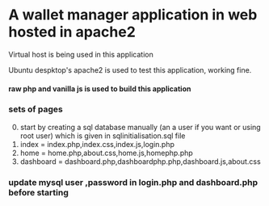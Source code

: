 # A wallet manager application in web hosted in apache2

Virtual host is being used in this application

Ubuntu despktop's apache2 is used to test this application, working fine.

#### raw php and vanilla js is used to build this application

### sets of pages
0. start by creating a sql database manually (an a user if you want or using root user) 
which is given in  sqlinitialisation.sql file
1. index  = index.php,index.css,index.js,login.php
2. home = home.php,about.css,home.js,homephp.php
3. dashboard = dashboard.php,dashboardphp.php,dashboard.js,about.css

### update  mysql user ,password in login.php and dashboard.php before starting
